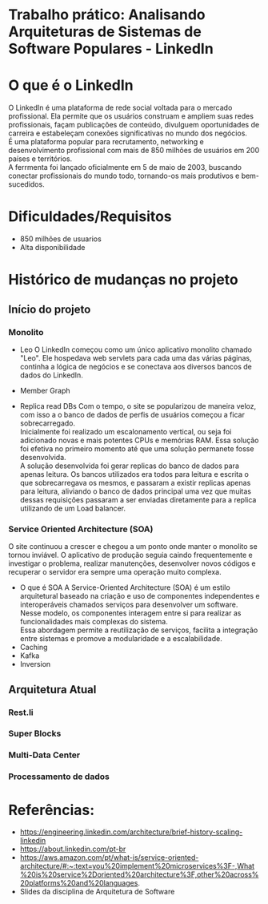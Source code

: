 # Trabalho prático: Analisando Arquiteturas de Sistemas de Software Populares - LinkedIn

# O que é o LinkedIn
  O LinkedIn é uma plataforma de rede social voltada para o mercado profissional. Ela permite que os usuários construam e ampliem suas redes profissionais, façam publicações de conteúdo, divulguem oportunidades de carreira e estabeleçam conexões significativas no mundo dos negócios.<br/> 
  É uma plataforma popular para recrutamento, networking e desenvolvimento profissional com mais de 850 milhões de usuários em 200 países e territórios.<br/> 
  A ferrmenta foi lançado oficialmente em 5 de maio de 2003, buscando conectar profissionais do mundo todo, tornando-os mais produtivos e bem-sucedidos.<br/> 

# Dificuldades/Requisitos
* 850 milhões de usuarios
* Alta disponibilidade

# Histórico de mudanças no projeto

## Início do projeto
### Monolito
* Leo
  O LinkedIn começou como um único aplicativo monolito chamado "Leo". Ele hospedava web servlets para cada uma das várias páginas, continha a lógica de negócios e se conectava aos diversos bancos de dados do LinkedIn.
  
* Member Graph
* Replica read DBs
Com o tempo, o site se popularizou de maneira veloz, com isso a o banco de dados de perfis de usuários começou a ficar sobrecarregado.<br/>
Inicialmente foi realizado um escalonamento vertical, ou seja foi adicionado novas e mais potentes CPUs e memórias RAM. Essa solução foi efetiva no primeiro momento até que uma solução permanete fosse desenvolvida.<br/>
A solução desenvolvida foi gerar replicas do banco de dados para apenas leitura. Os bancos utilizados era todos para leitura e escrita o que sobrecarregava os mesmos, e passaram a existir replicas apenas para leitura, aliviando o banco de dados principal uma vez que muitas dessas requisições passaram a ser enviadas diretamente para a replica utilizando de um Load balancer.


### Service Oriented Architecture (SOA)
O site continuou a crescer e chegou a um ponto onde manter o monolito se tornou inviável. O aplicativo de produção seguia caindo frequentemente e investigar o problema, realizar manutenções, desenvolver novos códigos e recuperar o servidor era sempre uma operação muito complexa.

* O que é SOA
  A Service-Oriented Architecture (SOA) é um estilo arquitetural baseado na criação e uso de componentes independentes e interoperáveis chamados serviços para desenvolver um software. Nesse modelo, os componentes interagem entre si para realizar as funcionalidades mais complexas do sistema.<br/> Essa abordagem permite a reutilização de serviços, facilita a integração entre sistemas e promove a modularidade e a escalabilidade.
* Caching
* Kafka
* Inversion


## Arquitetura Atual

### Rest.li
### Super Blocks
### Multi-Data Center

### Processamento de dados


# Referências:

* https://engineering.linkedin.com/architecture/brief-history-scaling-linkedin
* https://about.linkedin.com/pt-br
* https://aws.amazon.com/pt/what-is/service-oriented-architecture/#:~:text=you%20implement%20microservices%3F-,What%20is%20service%2Doriented%20architecture%3F,other%20across%20platforms%20and%20languages.
* Slides da disciplina de Arquitetura de Software
